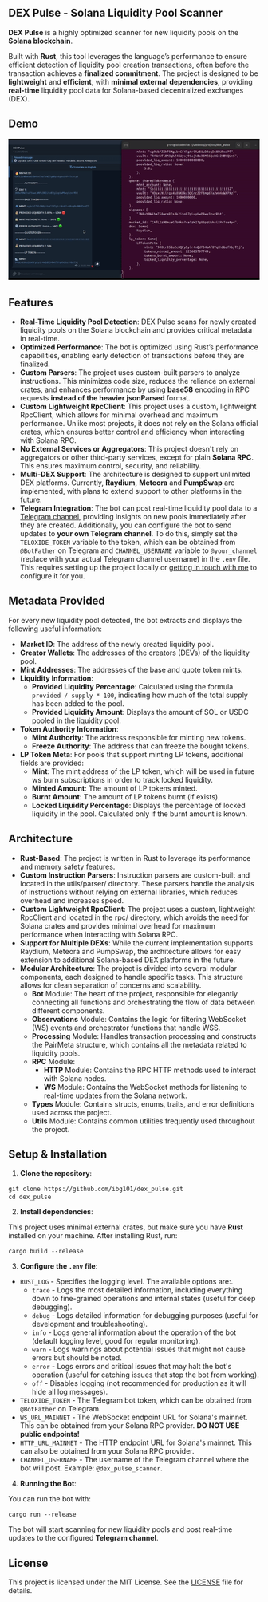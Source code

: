 ## DEX Pulse - Solana Liquidity Pool Scanner

**DEX Pulse** is a highly optimized scanner for new liquidity pools on the **Solana blockchain**. 

Built with **Rust**, this tool leverages the language’s performance to ensure efficient detection of liquidity pool creation transactions, often before the transaction achieves a **finalized commitment**. The project is designed to be **lightweight** and **efficient**, with **minimal external dependencies**, providing **real-time** liquidity pool data for Solana-based decentralized exchanges (DEX).

## Demo

![Demo](./demo/demo2.gif)

## Features

- **Real-Time Liquidity Pool Detection**: DEX Pulse scans for newly created liquidity pools on the Solana blockchain and provides critical metadata in real-time.
- **Optimized Performance**: The bot is optimized using Rust’s performance capabilities, enabling early detection of transactions before they are finalized.
- **Custom Parsers**: The project uses custom-built parsers to analyze instructions. This minimizes code size, reduces the reliance on external crates, and enhances performance by using **base58** encoding in RPC requests **instead of the heavier jsonParsed** format.
- **Custom Lightweight RpcClient**: This project uses a custom, lightweight RpcClient, which allows for minimal overhead and maximum performance. Unlike most projects, it does not rely on the Solana official crates, which ensures better control and efficiency when interacting with Solana RPC.
- **No External Services or Aggregators**: This project doesn't rely on aggregators or other third-party services, except for plain **Solana RPC**. This ensures maximum control, security, and reliability.
- **Multi-DEX Support**: The architecture is designed to support unlimited DEX platforms. Currently, **Raydium**, **Meteora** and **PumpSwap** are implemented, with plans to extend support to other platforms in the future.
- **Telegram Integration**: The bot can post real-time liquidity pool data to a [Telegram channel](https://t.me/dex_pulse_scanner), providing insights on new pools immediately after they are created. Additionally, you can configure the bot to send updates to **your own Telegram channel**. To do this, simply set the `TELOXIDE_TOKEN` variable to the token, which can be obtained from `@BotFather` on Telegram and `CHANNEL_USERNAME` variable to `@your_channel` (replace with your actual Telegram channel username) in the `.env` file. This requires setting up the project locally or [getting in touch with me](https://t.me/ivn_bets) to configure it for you.

## Metadata Provided

For every new liquidity pool detected, the bot extracts and displays the following useful information:

- **Market ID**: The address of the newly created liquidity pool.
- **Creator Wallets**: The addresses of the creators (DEVs) of the liquidity pool.
- **Mint Addresses**: The addresses of the base and quote token mints.
- **Liquidity Information**:
  - **Provided Liquidity Percentage**: Calculated using the formula `provided / supply * 100`, indicating how much of the total supply has been added to the pool.
  - **Provided Liquidity Amount**: Displays the amount of SOL or USDC pooled in the liquidity pool.
- **Token Authority Information**:
  - **Mint Authority**: The address responsible for minting new tokens.
  - **Freeze Authority**: The address that can freeze the bought tokens.
- **LP Token Meta**: For pools that support minting LP tokens, additional fields are provided:
  - **Mint**: The mint address of the LP token, which will be used in future ws burn subscriptions in order to track locked liquidity.
  - **Minted Amount**: The amount of LP tokens minted.
  - **Burnt Amount**: The amount of LP tokens burnt (if exists).
  - **Locked Liquidity Percentage**: Displays the percentage of locked liquidity in the pool. Calculated only if the burnt amount is known.

## Architecture

- **Rust-Based**: The project is written in Rust to leverage its performance and memory safety features.
- **Custom Instruction Parsers**: Instruction parsers are custom-built and located in the utils/parser/ directory. These parsers handle the analysis of instructions without relying on external libraries, which reduces overhead and increases speed.
- **Custom Lightweight RpcClient**: The project uses a custom, lightweight RpcClient and located in the rpc/ directory, which avoids the need for Solana crates and provides minimal overhead for maximum performance when interacting with Solana RPC.
- **Support for Multiple DEXs**: While the current implementation supports Raydium, Meteora and PumpSwap, the architecture allows for easy extension to additional Solana-based DEX platforms in the future.
- **Modular Architecture**: The project is divided into several modular components, each designed to handle specific tasks. This structure allows for clean separation of concerns and scalability.
  - **Bot** Module: The heart of the project, responsible for elegantly connecting all functions and orchestrating the flow of data between different components.
  - **Observations** Module: Contains the logic for filtering WebSocket (WS) events and orchestrator functions that handle WSS.
  - **Processing** Module: Handles transaction processing and constructs the PairMeta structure, which contains all the metadata related to liquidity pools.
  - **RPC** Module:
    - **HTTP** Module: Contains the RPC HTTP methods used to interact with Solana nodes.
    - **WS** Module: Contains the WebSocket methods for listening to real-time updates from the Solana network.
  - **Types** Module: Contains structs, enums, traits, and error definitions used across the project.
  - **Utils** Module: Contains common utilities frequently used throughout the project.

## Setup & Installation

1. **Clone the repository**:
```
git clone https://github.com/ibg101/dex_pulse.git
cd dex_pulse
```
2. **Install dependencies**:

This project uses minimal external crates, but make sure you have **Rust** installed on your machine.
After installing Rust, run:
```
cargo build --release
```
3. **Configure the `.env` file**:

- `RUST_LOG` - Specifies the logging level. The available options are:.
  - `trace` - Logs the most detailed information, including everything down to fine-grained operations and internal states (useful for deep debugging).
  - `debug` - Logs detailed information for debugging purposes (useful for development and troubleshooting).
  - `info` - Logs general information about the operation of the bot (default logging level, good for regular monitoring).
  - `warn` - Logs warnings about potential issues that might not cause errors but should be noted.
  - `error` - Logs errors and critical issues that may halt the bot's operation (useful for catching issues that stop the bot from working).
  - `off` - Disables logging (not recommended for production as it will hide all log messages).
- `TELOXIDE_TOKEN` - The Telegram bot token, which can be obtained from `@BotFather` on Telegram.
- `WS_URL_MAINNET` - The WebSocket endpoint URL for Solana's mainnet. This can be obtained from your Solana RPC provider. **DO NOT USE public endpoints!**
- `HTTP_URL_MAINNET` - The HTTP endpoint URL for Solana's mainnet. This can also be obtained from your Solana RPC provider.
- `CHANNEL_USERNAME` - The username of the Telegram channel where the bot will post. Example: `@dex_pulse_scanner`.

4. **Running the Bot**:

You can run the bot with:
```
cargo run --release
```
The bot will start scanning for new liquidity pools and post real-time updates to the configured **Telegram channel**.

## License

This project is licensed under the MIT License. See the [LICENSE](./LICENSE) file for details.
